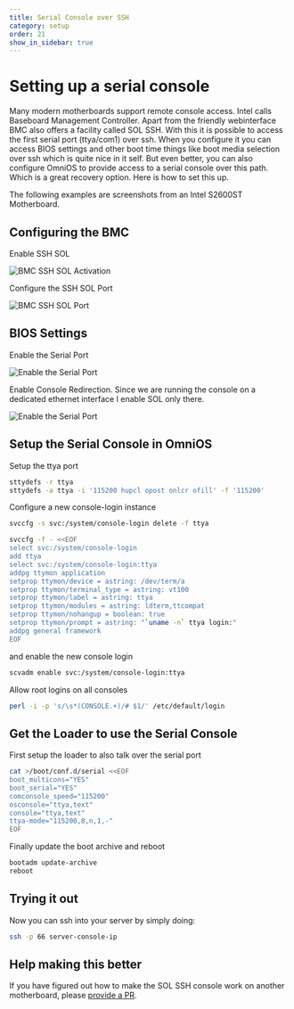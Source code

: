 ```yaml
---
title: Serial Console over SSH
category: setup
order: 21
show_in_sidebar: true
---
```


# Setting up a serial console

Many modern motherboards support remote console access. Intel calls Baseboard Management Controller. Apart from the friendly webinterface BMC also offers a facility called SOL SSH. With this
it is possible to access the first serial port (ttya/com1) over ssh. When you configure it you can access BIOS settings and other boot time things like boot media selection over ssh which is quite nice in it self. But even better, you can also configure OmniOS to provide access to a serial console over this path. Which is a great recovery option. Here is how to set this up.

The following examples are screenshots from an Intel S2600ST Motherboard.

## Configuring the BMC

Enable SSH SOL

![BMC SSH SOL Activation](../assets/images/sc-bmc1.png)

Configure the SSH SOL Port

![BMC SSH SOL Port](../assets/images/sc-bmc2.png)

## BIOS Settings

Enable the Serial Port

![Enable the Serial Port](../assets/images/sc-bios1.png)

Enable Console Redirection. Since we are running the console on a
dedicated ethernet interface I enable SOL only there.

![Enable the Serial Port](../assets/images/sc-bios2.png)

## Setup the Serial Console in OmniOS

Setup the ttya port

```bash
sttydefs -r ttya
sttydefs -a ttya -i '115200 hupcl opost onlcr ofill' -f '115200'
```

Configure a new console-login instance

```bash
svccfg -s svc:/system/console-login delete -f ttya

svccfg -f - <<EOF
select svc:/system/console-login
add ttya
select svc:/system/console-login:ttya
addpg ttymon application
setprop ttymon/device = astring: /dev/term/a
setprop ttymon/terminal_type = astring: vt100
setprop ttymon/label = astring: ttya
setprop ttymon/modules = astring: ldterm,ttcompat
setprop ttymon/nohangup = boolean: true
setprop ttymon/prompt = astring: "`uname -n` ttya login:"
addpg general framework
EOF
```

and enable the new console login

```bash
scvadm enable svc:/system/console-login:ttya
```
Allow root logins on all consoles

```bash
perl -i -p 's/\s*(CONSOLE.+)/# $1/' /etc/default/login
```

## Get the Loader to use the Serial Console

First setup the loader to also talk over the serial port

```bash
cat >/boot/conf.d/serial <<EOF
boot_multicons="YES"
boot_serial="YES"
comconsole_speed="115200"
osconsole="ttya,text"
console="ttya,text"
ttya-mode="115200,8,n,1,-"
EOF
```

Finally update the boot archive and reboot

```bash
bootadm update-archive
reboot
```

## Trying it out

Now you can ssh into your server by simply doing:

```bash
ssh -p 66 server-console-ip
```

## Help making this better

If you have figured out how to make the SOL SSH console work on another
motherboard, please [provide a PR](https://github.com/omniosorg/omniosorg.github.io/edit/master/_docs/setup/serial_console.md).